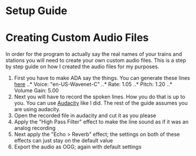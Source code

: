 # Setup Guide

# Creating Custom Audio Files

In order for the program to actually say the real names of your trains and stations you will need to create your own custom audio files.
This is a step by step guide on how I created the audio files for my purposes.

1. First you have to make ADA say the things. You can generate these lines [here](http://quac.kr/)
..* Voice: "en-US-Wavenet-C"
..* Rate: 1.05
..* Pitch: 1.20
..* Volume Gain: 5.00
2. Next you will have to record the spoken lines. How you do that is up to you. You can use [Audacity](https://www.audacityteam.org/download/) like I did. The rest of the guide assumes you are using audacity.
3. Open the recorded file in audacity and cut it as you please
4. Apply the "High Pass Filter" effect to make the line sound as if it was an analog recording
5. Next apply the "Echo > Reverb" effect; the settings on both of these effects can just stay on the default value
6. Export the audio as OGG; again with default settings
